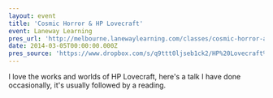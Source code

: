```yaml
---
layout: event
title: 'Cosmic Horror & HP Lovecraft'
event: Laneway Learning
pres_url: 'http://melbourne.lanewaylearning.com/classes/cosmic-horror-and-hp-lovecraft/'
date: 2014-03-05T00:00:00.000Z
pres_source: 'https://www.dropbox.com/s/q9ttt0ljseb1ck2/HP%20Lovecraft%2C%20Laneway%20Learning%20v2.pptx?dl=0'
---
```


I love the works and worlds of HP Lovecraft, here's a talk I have done occasionally, it's usually followed by a reading.
